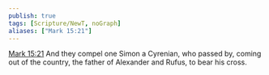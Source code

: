 ```yaml
---
publish: true
tags: [Scripture/NewT, noGraph]
aliases: ["Mark 15:21"]
---
```

[Mark 15:21](https://churchofjesuschrist.org/study/scriptures/nt/mark/15?lang=eng&id=p21#p21) And they compel one Simon a Cyrenian, who passed by, coming out of the country, the father of Alexander and Rufus, to bear his cross.
